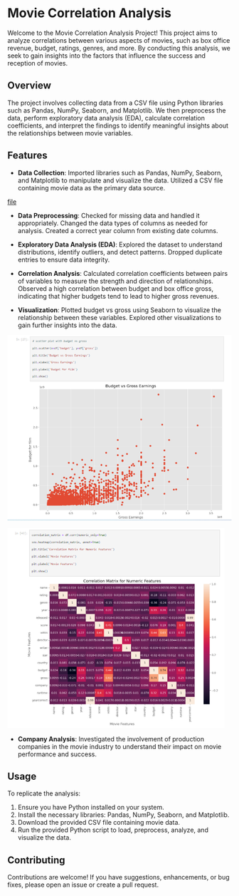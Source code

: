 # Movie Correlation Analysis

Welcome to the Movie Correlation Analysis Project! This project aims to analyze correlations between various aspects of movies, such as box office revenue, budget, ratings, genres, and more. By conducting this analysis, we seek to gain insights into the factors that influence the success and reception of movies.

## Overview

The project involves collecting data from a CSV file using Python libraries such as Pandas, NumPy, Seaborn, and Matplotlib. We then preprocess the data, perform exploratory data analysis (EDA), calculate correlation coefficients, and interpret the findings to identify meaningful insights about the relationships between movie variables.

## Features

- **Data Collection**: Imported libraries such as Pandas, NumPy, Seaborn, and Matplotlib to manipulate and visualize the data. Utilized a CSV file containing movie data as the primary data source.

[file](https://github.com/SiriSrinivas6/Movie-Correlation-Analysis/blob/304b8a88b5771fbabe52f2d2da01f37565adad6f/movies.csv)

- **Data Preprocessing**: Checked for missing data and handled it appropriately. Changed the data types of columns as needed for analysis. Created a correct year column from existing date columns.

- **Exploratory Data Analysis (EDA)**: Explored the dataset to understand distributions, identify outliers, and detect patterns. Dropped duplicate entries to ensure data integrity.

- **Correlation Analysis**: Calculated correlation coefficients between pairs of variables to measure the strength and direction of relationships. Observed a high correlation between budget and box office gross, indicating that higher budgets tend to lead to higher gross revenues.

- **Visualization**: Plotted budget vs gross using Seaborn to visualize the relationship between these variables. Explored other visualizations to gain further insights into the data.

![1](https://github.com/SiriSrinivas6/Movie-Correlation-Analysis/blob/46584e21da7245423209d6feba418d6c7208bc39/1.png)

![2](https://github.com/SiriSrinivas6/Movie-Correlation-Analysis/blob/6a1c29d3c50e644d47a397730e56958689296704/2.png)

- **Company Analysis**: Investigated the involvement of production companies in the movie industry to understand their impact on movie performance and success.

## Usage

To replicate the analysis:

1. Ensure you have Python installed on your system.
2. Install the necessary libraries: Pandas, NumPy, Seaborn, and Matplotlib.
3. Download the provided CSV file containing movie data.
4. Run the provided Python script to load, preprocess, analyze, and visualize the data.

## Contributing

Contributions are welcome! If you have suggestions, enhancements, or bug fixes, please open an issue or create a pull request.
